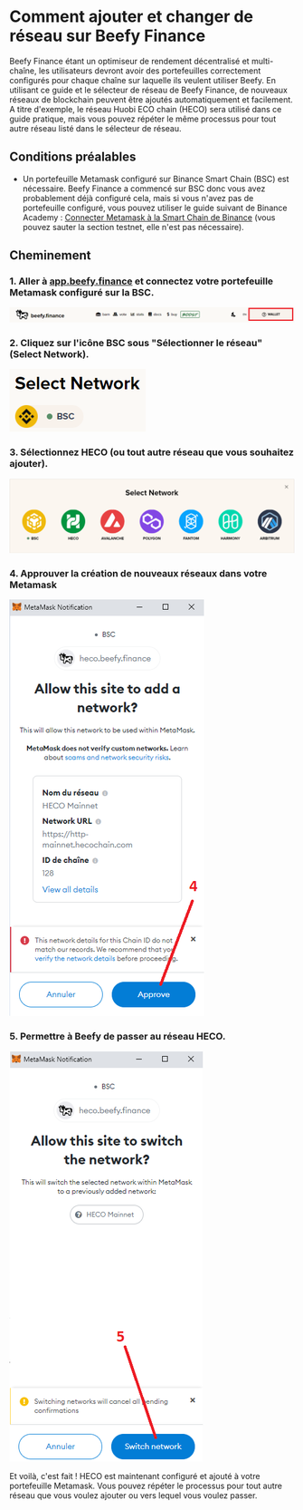 # Comment ajouter et changer de réseau sur Beefy Finance

Beefy Finance étant un optimiseur de rendement décentralisé et multi-chaîne, les utilisateurs devront avoir des portefeuilles correctement configurés pour chaque chaîne sur laquelle ils veulent utiliser Beefy. En utilisant ce guide et le sélecteur de réseau de Beefy Finance, de nouveaux réseaux de blockchain peuvent être ajoutés automatiquement et facilement. A titre d'exemple, le réseau Huobi ECO chain \(HECO\) sera utilisé dans ce guide pratique, mais vous pouvez répéter le même processus pour tout autre réseau listé dans le sélecteur de réseau.

## Conditions préalables

* Un portefeuille Metamask configuré sur Binance Smart Chain (BSC) est nécessaire. Beefy Finance a commencé sur BSC donc vous avez probablement déjà configuré cela, mais si vous n'avez pas de portefeuille configuré, vous pouvez utiliser le guide suivant de Binance Academy : [Connecter Metamask à la Smart Chain de Binance](https://academy.binance.com/en/articles/connecting-metamask-to-binance-smart-chain) \(vous pouvez sauter la section testnet, elle n'est pas nécessaire).

## Cheminement

### 1. Aller à [app.beefy.finance](https://github.com/beefyfinance/beefy-docs/tree/aab629bafbc230570677e0471b162bbd46e2e0ba/faq/how-to-guides/app.beefy.finance) et connectez votre portefeuille Metamask configuré sur la BSC.

![](../../.gitbook/assets/connect-wallet.png)

### 2. Cliquez sur l'icône BSC sous "Sélectionner le réseau" (Select Network).

![](../../.gitbook/assets/select-network.png)

### 3. Sélectionnez HECO \(ou tout autre réseau que vous souhaitez ajouter)\.

![](../../.gitbook/assets/switch-to-desired-network%20%281%29.png)

### 4. Approuver la création de nouveaux réseaux dans votre Metamask

![](../../.gitbook/assets/allow-add-metamask-network.png)

### 5. Permettre à Beefy de passer au réseau HECO.

![](../../.gitbook/assets/allow-switch-metamask-network.png)

Et voilà, c'est fait ! HECO est maintenant configuré et ajouté à votre portefeuille Metamask. Vous pouvez répéter le processus pour tout autre réseau que vous voulez ajouter ou vers lequel vous voulez passer.

